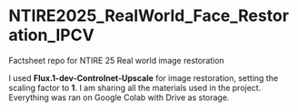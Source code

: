 # NTIRE2025_RealWorld_Face_Restoration_IPCV
Factsheet repo for NTIRE 25 Real world image restoration

I used **Flux.1-dev-Controlnet-Upscale** for image restoration, setting the scaling factor to **1**. I am sharing all the materials used in the project. Everything was ran on Google Colab with Drive as storage.

